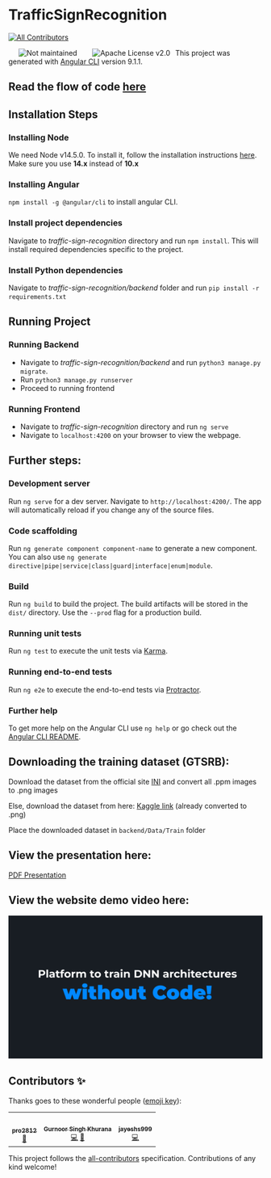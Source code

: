 # TrafficSignRecognition
<!-- ALL-CONTRIBUTORS-BADGE:START - Do not remove or modify this section -->
[![All Contributors](https://img.shields.io/badge/all_contributors-3-orange.svg?style=flat-square)](#contributors-)
<!-- ALL-CONTRIBUTORS-BADGE:END -->

<img src="https://img.shields.io/badge/Maintained-No-red.svg?style=flat" style="float: left;margin-right: 10px;"  hspace="20" alt="Not maintained"><img src="https://img.shields.io/github/license/pranav2812/9th-inter-iit-traffic-sign?style=flat" style="float: left;margin-right: 10px;" hspace="20" alt="Apache License v2.0
">

This project was generated with [Angular CLI](https://github.com/angular/angular-cli) version 9.1.1.


## Read the flow of code [here](./FlowReadme.txt)

## Installation Steps

### Installing Node
We need Node v14.5.0. To install it, follow the installation instructions [here](https://www.digitalocean.com/community/tutorials/how-to-install-node-js-on-ubuntu-18-04). Make sure you use **14.x** instead of **10.x**

### Installing Angular  
`npm install -g @angular/cli` to install angular CLI.

### Install project dependencies
Navigate to *traffic-sign-recognition* directory and run `npm install`. This will install required dependencies specific to the project.

### Install Python dependencies
Navigate to *traffic-sign-recognition/backend* folder and run `pip install -r requirements.txt`

## Running Project
### Running Backend
* Navigate to *traffic-sign-recognition/backend* and run `python3 manage.py migrate`.
* Run `python3 manage.py runserver`
* Proceed to running frontend

### Running Frontend
* Navigate to *traffic-sign-recognition* directory and run `ng serve`
* Navigate  to `localhost:4200` on your browser to view the webpage.


## Further steps:

### Development server

Run `ng serve` for a dev server. Navigate to `http://localhost:4200/`. The app will automatically reload if you change any of the source files.

### Code scaffolding

Run `ng generate component component-name` to generate a new component. You can also use `ng generate directive|pipe|service|class|guard|interface|enum|module`.

### Build

Run `ng build` to build the project. The build artifacts will be stored in the `dist/` directory. Use the `--prod` flag for a production build.

### Running unit tests

Run `ng test` to execute the unit tests via [Karma](https://karma-runner.github.io).

### Running end-to-end tests

Run `ng e2e` to execute the end-to-end tests via [Protractor](http://www.protractortest.org/).

### Further help

To get more help on the Angular CLI use `ng help` or go check out the [Angular CLI README](https://github.com/angular/angular-cli/blob/master/README.md).


## Downloading the training dataset (GTSRB):

Download the dataset from the official site [INI](https://benchmark.ini.rub.de/gtsrb_dataset.html) and convert all .ppm images to .png images

Else, download the dataset from here: [Kaggle link](https://www.kaggle.com/meowmeowmeowmeowmeow/gtsrb-german-traffic-sign) (already converted to .png)

Place the downloaded dataset in `backend/Data/Train` folder

## View the presentation here:
[PDF Presentation](./H1_BSC_9_Presentation_final.pdf)

## View the website demo video here:
[![9th InterIIT Bosch Traffic Sign recognition, IIT Bombay](thumb.png)](https://www.youtube.com/watch?v=0AiCw3MFePM "9th InterIIT Bosch Traffic Sign recognition, IIT Bombay")

## Contributors ✨

Thanks goes to these wonderful people ([emoji key](https://allcontributors.org/docs/en/emoji-key)):

<!-- ALL-CONTRIBUTORS-LIST:START - Do not remove or modify this section -->
<!-- prettier-ignore-start -->
<!-- markdownlint-disable -->
<table>
  <tr>
    <td align="center"><a href="http://homepages.iitb.ac.in/~pranav.deo/"><img src="https://avatars.githubusercontent.com/u/35232938?v=4?s=100" width="100px;" alt=""/><br /><sub><b>pro2812</b></sub></a><br /><a href="#projectManagement-pranav2812" title="Project Management">📆</a></td>
    <td align="center"><a href="https://gurnoor6.github.io/homepage/"><img src="https://avatars.githubusercontent.com/u/62883198?v=4?s=100" width="100px;" alt=""/><br /><sub><b>Gurnoor Singh Khurana</b></sub></a><br /><a href="https://github.com/pranav2812/9th-inter-iit-traffic-sign/commits?author=gurnoor6" title="Code">💻</a> <a href="https://github.com/pranav2812/9th-inter-iit-traffic-sign/commits?author=gurnoor6" title="Documentation">📖</a></td>
    <td align="center"><a href="https://github.com/jayeshs999"><img src="https://avatars.githubusercontent.com/u/55800453?v=4?s=100" width="100px;" alt=""/><br /><sub><b>jayeshs999</b></sub></a><br /><a href="https://github.com/pranav2812/9th-inter-iit-traffic-sign/commits?author=jayeshs999" title="Code">💻</a></td>
  </tr>
</table>

<!-- markdownlint-restore -->
<!-- prettier-ignore-end -->

<!-- ALL-CONTRIBUTORS-LIST:END -->

This project follows the [all-contributors](https://github.com/all-contributors/all-contributors) specification. Contributions of any kind welcome!